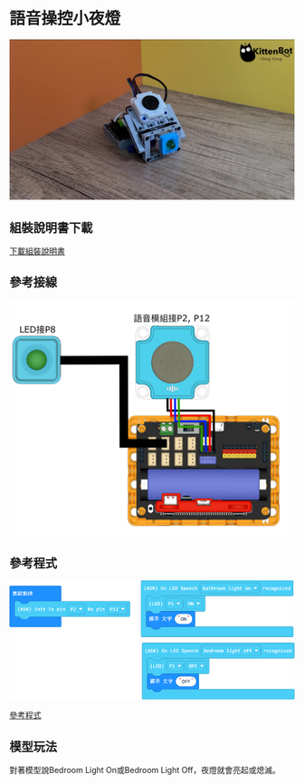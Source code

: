 # 語音操控小夜燈

![](../images/asr_1.png)

## 組裝說明書下載

[下載組裝說明書](https://github.com/kittenbothk/kittenbothk/raw/master/Kits/classroom_inventor/asr_instructions/asr_night_light.pdf)

## 參考接線

![](../images/asr_nightlight_wire.png)

## 參考程式

![](../images/asr_nightlight_code.png)

[參考程式](https://makecode.microbit.org/_W5eeHJCdxJJk)

## 模型玩法

對著模型說Bedroom Light On或Bedroom Light Off，夜燈就會亮起或熄滅。